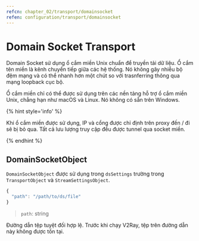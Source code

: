 ```yaml
---
refcn: chapter_02/transport/domainsocket
refen: configuration/transport/domainsocket
---
```

# Domain Socket Transport

Domain Socket sử dụng ổ cắm miền Unix chuẩn để truyền tải dữ liệu. Ổ cắm tên miền là kênh chuyển tiếp giữa các hệ thống. Nó không gây nhiễu bộ đệm mạng và có thể nhanh hơn một chút so với trasnferring thông qua mạng loopback cục bộ.

Ổ cắm miền chỉ có thể được sử dụng trên các nền tảng hỗ trợ ổ cắm miền Unix, chẳng hạn như macOS và Linux. Nó không có sẵn trên Windows.

{% hint style='info' %}

Khi ổ cắm miền được sử dụng, IP và cổng được chỉ định trên proxy đến / đi sẽ bị bỏ qua. Tất cả lưu lượng truy cập đều được tunnel qua socket miền.

{% endhint %}

## DomainSocketObject

`DomainSocketObject` được sử dụng trong `dsSettings` trường trong `TransportObject` và `StreamSettingsObject`.

```javascript
{
  "path": "/path/to/ds/file"
}
```

> `path`: string

Đường dẫn tệp tuyệt đối hợp lệ. Trước khi chạy V2Ray, tệp trên đường dẫn này không được tồn tại.